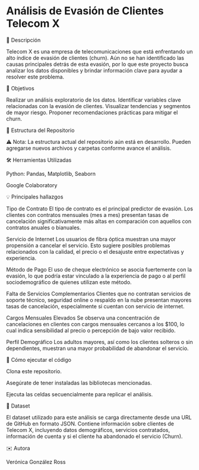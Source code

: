 # Análisis de Evasión de Clientes Telecom X

📌 Descripción

Telecom X es una empresa de telecomunicaciones que está enfrentando un alto índice de evasión de clientes (churn). Aún no se han identificado las causas principales detrás de esta evasión, por lo que este proyecto busca analizar los datos disponibles y brindar información clave para ayudar a resolver este problema.

🧠 Objetivos

Realizar un análisis exploratorio de los datos.
Identificar variables clave relacionadas con la evasión de clientes.
Visualizar tendencias y segmentos de mayor riesgo.
Proponer recomendaciones prácticas para mitigar el churn.

📁 Estructura del Repositorio

⚠️ Nota: La estructura actual del repositorio aún está en desarrollo. Pueden agregarse nuevos archivos y carpetas conforme avance el análisis.

🛠️ Herramientas Utilizadas

Python: Pandas, Matplotlib, Seaborn

Google Colaboratory

💡 Principales hallazgos

Tipo de Contrato
El tipo de contrato es el principal predictor de evasión. Los clientes con contratos mensuales (mes a mes) presentan tasas de cancelación significativamente más altas en comparación con aquellos con contratos anuales o bianuales.

Servicio de Internet
Los usuarios de fibra óptica muestran una mayor propensión a cancelar el servicio. Esto sugiere posibles problemas relacionados con la calidad, el precio o el desajuste entre expectativas y experiencia.

Método de Pago
El uso de cheque electrónico se asocia fuertemente con la evasión, lo que podría estar vinculado a la experiencia de pago o al perfil sociodemográfico de quienes utilizan este método.

Falta de Servicios Complementarios
Clientes que no contratan servicios de soporte técnico, seguridad online o respaldo en la nube presentan mayores tasas de cancelación, especialmente si cuentan con servicio de internet.

Cargos Mensuales Elevados
Se observa una concentración de cancelaciones en clientes con cargos mensuales cercanos a los $100, lo cual indica sensibilidad al precio o percepción de bajo valor recibido.

Perfil Demográfico
Los adultos mayores, así como los clientes solteros o sin dependientes, muestran una mayor probabilidad de abandonar el servicio.

🚀 Cómo ejecutar el código

Clona este repositorio.

Asegúrate de tener instaladas las bibliotecas mencionadas.

Ejecuta las celdas secuencialmente para replicar el análisis.

📂 Dataset

El dataset utilizado para este análisis se carga directamente desde una URL de GitHub en formato JSON. Contiene información sobre clientes de Telecom X, incluyendo datos demográficos, servicios contratados, información de cuenta y si el cliente ha abandonado el servicio (Churn).

✉️ Autora

Verónica González Ross
